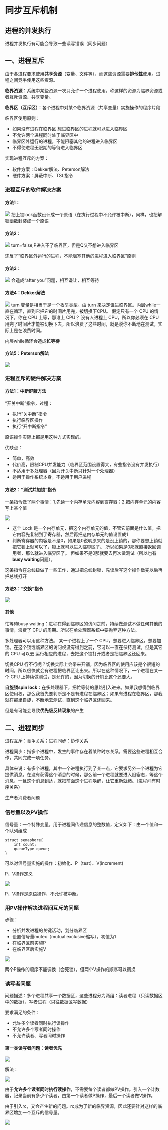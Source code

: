 # 同步互斥机制

## 进程的并发执行

进程并发执行有可能会导致一些读写错误（同步问题）

## 一、进程互斥

由于各进程要求使用**共享资源**（变量、文件等），而这些资源需要**排他性**使用。进程之间竞争使用这些资源。

**临界资源**：系统中某些资源一次只允许一个进程使用，称这样的资源为临界资源或者互斥资源、共享变量。

**临界区（互斥区）**：各个进程中对某个临界资源（共享变量）实施操作的程序片段

临界区使用原则：

- 如果没有进程在临界区 想进临界区的进程就可以进入临界区 
- 不允许两个进程同时处于临界区中
- 临界区外运行的进程，不能阻塞其他的进程进入临界区
- 不得使进程无限期的等待进入临界区

实现进程互斥的方案：

- 软件方案：Dekker解法、Peterson解法
- 硬件方案：屏蔽中断、TSL指令

### 进程互斥的软件解决方案

#### 方法1：

![](./image/sync2.png)
把上锁lock函数设计成一个原语（在执行过程中不允许被中断），同样，也把解锁函数封装成一个原语

#### 方法2：

![](./image/sync3.png)
turn=false,P进入不了临界区，但是Q又不想进入临界区

违反了“临界区外运行的进程，不能阻塞其他的进程进入临界区”原则

#### 方法3：

![](./image/sync4.png)
会造成“after you”问题，相互谦让，相互等待

#### 方法4：Dekker解法

![](./image/sync1.png)
turn 变量是相当于是一个枚举类型。由 turn 来决定谁进临界区。内层while一直在循环，直到它把它的时间片用完，被切换下CPU。 假定只有一个 CPU 的情况下，你在 CPU 上等，那谁上 CPU？ 没有人进程上 CPU，所以你必须在 CPU 用完了时间片才能被切换下去，所以浪费了这些时间，就是说你不断地在测试，实际上是在浪费时间。

内层while循环会造成**忙等待**

#### 方法5：Peterson解法

![](./image/sync5.png)

### 进程互斥的硬件解决方案

#### 方法1：中断屏蔽方法

“开关中断”指令，过程：

- 执行“关中断”指令
- 执行临界区操作
- 执行“开中断指令”

原语操作实际上都是用这种方式实现的。

优缺点：

- 简单，高效
- 代价高，限制CPU并发能力（临界区范围设置得大，有些指令没有并发执行）
- 不适用于多处理器（因为开关中断只针对一个处理器）
- 适用于操作系统本身，不适用于用户进程

#### 方法2：“测试并加锁”指令

一条指令做了两个事情：1.先读一个内存单元内容到寄存器；2.把内存单元的内容写上某个值

![](./image/sync6.png)

- 这个 Lock 是一个内存单元，把这个内存单元的值，不管它前面是什么值，把它内容先复制到了寄存器，然后再把这内存单元的值设置成1
- 判断寄存器的内容是不是0，如果是0说明原来的是没上锁的，那你要想上锁就把它锁上就可以了，锁上就可以进入临界区了。 所以如果是0那就直接返回调用者，那么就进入临界区了。 但如果不是0那就要去再次做测试（所以也有**busy waiting**问题）。

这条指令在总线级做了一些工作，通过把总线封锁，先读后写这个操作做完以后再把总线打开

#### 方法3：“交换”指令

![](./image/sync7.png)

#### 其他

忙等待busy waiting：进程在得到临界区的访问之前，持续做测试不做任何其他的事情，浪费了 CPU 的周期。所以在单处理器系统中要抛弃这种方法。

多处理器可以用这种方法。 某一个进程上了一个 CPU，想要进入临界区，想要加锁。在这个锁或临界区的访问权没有得到之前，它可以一直在保持测试。但是其它的 CPU 可以去 运行相应的进程，去把这个锁打开或者是把临界区还回来。

切换CPU 行不行呢？切换实际上会带来开销，因为临界区的使用应该是个很短的时间，所以很快就会有进程把临界区让出来。所以在这种情况下，一个进程在某一个 CPU 上持续做测试，是允许的，因为切换的开销比这个还要大。

**自旋锁spin lock**：在多处理器下，把忙等待的思路引入进来。如果我想得到临界区使用权，那么我首先要判断是不是有进程在临界区；如果有进程在临界区，那我就在那里自旋，不断地去测试，直到这个临界区还回来。

但是有可能会导致**优先级反转现象**的产生

## 二、进程同步

进程互斥：竞争关系；进程同步：协作关系

进程同步：指多个进程中，发生的事件存在着某种时序关系，需要这些进程相互合作，共同完成一项任务。

具体来说：有多个进程，其中一个进程执行到了某一点，它要求另外一个进程为它提供消息。在没有获得这个消息的时候，那么前一个进程就要进入阻塞态，等这个消息，一旦这个消息到达，就把前面这个进程唤醒，让它重新就绪。（进程间有时序关系）

生产者消费者问题

### 信号量以及PV操作

信号量：一个特殊变量，用于进程间传递信息的整数值，定义如下：由一个值和一个队列组成

```
struct semaphore{
	int count;
	queueType queue;
}
```
可以对信号量实施的操作：初始化、P（test）、V(increment)

P、V操作定义

![](./image/sync8.png)

P、V操作是原语操作，不允许被中断。

### 用PV操作解决进程间互斥的问题

步骤：

- 分析并发进程的关键活动，划分临界区
- 设置信号量mutex（mutual exclusive缩写），初值为1
- 在临界区前实施P
- 在临界区后实施V

![](./image/sync9.png)

两个P操作的顺序不能调换（会死锁），但两个V操作的顺序可以调换

### 读写者问题

问题描述：多个进程共享一个数据区，这些进程分为两组：读者进程（只读数据区中的数据），写者进程（只往数据区写数据）

要求满足的条件：

- 允许多个读者同时执行读操作
- 不允许多个写者同时操作
- 不允许读者、写者同时操作

#### 第一类读写者问题：读者优先

![](./image/sync10.png)

解法：

![](./image/sync11.png)

由于**允许多个读者同时执行读操作**，不需要每个读者都做PV操作。引入一个计数器，记录当前有多少个读者，由第一个读者做P操作，最后一个读者做V操作。

由于引入rc，又会产生新的问题。rc成为了新的临界资源，因此还要针对这样的临界区增加一个互斥的信号量。

![](./image/sync12.png)